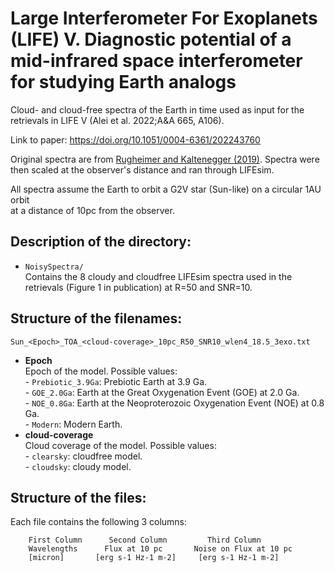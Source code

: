 # Large Interferometer For Exoplanets (LIFE) V. Diagnostic potential of a mid-infrared space interferometer for studying Earth analogs


  
Cloud- and cloud-free spectra of the Earth in time used as input for the retrievals in LIFE V  (Alei et al. 2022;A&A 665, A106). 

Link to paper: 		https://doi.org/10.1051/0004-6361/202243760

  
Original spectra are from [Rugheimer and Kaltenegger (2019)](https://iopscience.iop.org/article/10.3847/1538-4357/aaa47a). Spectra were then scaled at the observer's distance and ran through LIFEsim. 

All spectra assume the Earth to orbit a G2V star (Sun-like) on a circular 1AU orbit   
at a distance of 10pc from the observer.  
  
  
## Description of the directory:  
  
  
- `NoisySpectra/`  
	Contains the 8 cloudy and cloudfree LIFEsim spectra used in the retrievals (Figure 1 in publication) at R=50 and SNR=10.

  

## Structure of the filenames:  
     
  
```  
Sun_<Epoch>_TOA_<cloud-coverage>_10pc_R50_SNR10_wlen4_18.5_3exo.txt  
```  
  
  
- **Epoch**   
   Epoch of the model. Possible values:  
      - `Prebiotic_3.9Ga`: Prebiotic Earth at 3.9 Ga.  
      - `GOE_2.0Ga`: Earth at the Great Oxygenation Event (GOE) at 2.0 Ga.  
      - `NOE_0.8Ga`: Earth at the Neoproterozoic Oxygenation Event (NOE) at 0.8 Ga.  
      - `Modern`: Modern Earth.
- **cloud-coverage**  
   Cloud coverage of the model. Possible values:  
      - `clearsky`: cloudfree model.   
      - `cloudsky`: cloudy model.
  
  
## Structure of the files:  
  
Each file contains the following 3 columns:  
  
  
``` 
	First Column      Second Column         Third Column           
	Wavelengths      Flux at 10 pc       Noise on Flux at 10 pc  
	[micron]       [erg s-1 Hz-1 m-2]     [erg s-1 Hz-1 m-2]
      
```